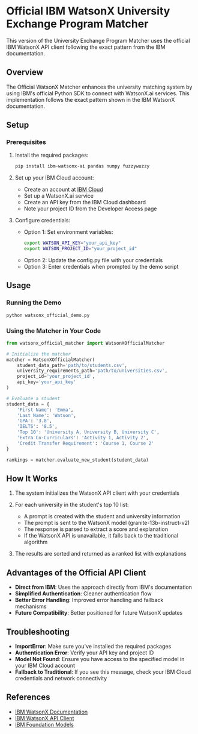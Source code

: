 # Official IBM WatsonX University Exchange Program Matcher

This version of the University Exchange Program Matcher uses the official IBM WatsonX API client following the exact pattern from the IBM documentation.

## Overview

The Official WatsonX Matcher enhances the university matching system by using IBM's official Python SDK to connect with WatsonX.ai services. This implementation follows the exact pattern shown in the IBM WatsonX documentation.

## Setup

### Prerequisites

1. Install the required packages:
   ```bash
   pip install ibm-watsonx-ai pandas numpy fuzzywuzzy
   ```

2. Set up your IBM Cloud account:
   - Create an account at [IBM Cloud](https://cloud.ibm.com/)
   - Set up a WatsonX.ai service
   - Create an API key from the IBM Cloud dashboard
   - Note your project ID from the Developer Access page

3. Configure credentials:
   - Option 1: Set environment variables:
     ```bash
     export WATSON_API_KEY="your_api_key"
     export WATSON_PROJECT_ID="your_project_id"
     ```
   - Option 2: Update the config.py file with your credentials
   - Option 3: Enter credentials when prompted by the demo script

## Usage

### Running the Demo

```bash
python watsonx_official_demo.py
```

### Using the Matcher in Your Code

```python
from watsonx_official_matcher import WatsonXOfficialMatcher

# Initialize the matcher
matcher = WatsonXOfficialMatcher(
    student_data_path='path/to/students.csv',
    university_requirements_path='path/to/universities.csv',
    project_id='your_project_id',
    api_key='your_api_key'
)

# Evaluate a student
student_data = {
    'First Name': 'Emma',
    'Last Name': 'Watson',
    'GPA': '3.8',
    'IELTS': '8.5',
    'Top 10': 'University A, University B, University C',
    'Extra Co-Curriculars': 'Activity 1, Activity 2',
    'Credit Transfer Requirement': 'Course 1, Course 2'
}

rankings = matcher.evaluate_new_student(student_data)
```

## How It Works

1. The system initializes the WatsonX API client with your credentials
2. For each university in the student's top 10 list:
   - A prompt is created with the student and university information
   - The prompt is sent to the WatsonX model (granite-13b-instruct-v2)
   - The response is parsed to extract a score and explanation
   - If the WatsonX API is unavailable, it falls back to the traditional algorithm

3. The results are sorted and returned as a ranked list with explanations

## Advantages of the Official API Client

- **Direct from IBM**: Uses the approach directly from IBM's documentation
- **Simplified Authentication**: Cleaner authentication flow
- **Better Error Handling**: Improved error handling and fallback mechanisms
- **Future Compatibility**: Better positioned for future WatsonX updates

## Troubleshooting

- **ImportError**: Make sure you've installed the required packages
- **Authentication Error**: Verify your API key and project ID
- **Model Not Found**: Ensure you have access to the specified model in your IBM Cloud account
- **Fallback to Traditional**: If you see this message, check your IBM Cloud credentials and network connectivity

## References

- [IBM WatsonX Documentation](https://cloud.ibm.com/docs/watsonx-as-a-service)
- [IBM WatsonX API Client](https://github.com/IBM/watsonx-ai-python-sdk)
- [IBM Foundation Models](https://www.ibm.com/products/watsonx-ai)
